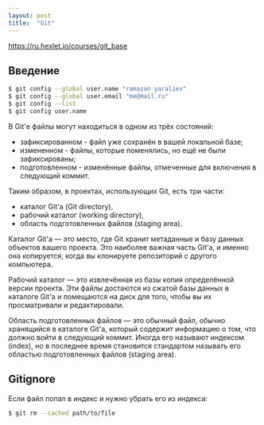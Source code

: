 ```yaml
---
layout: post
title:  "Git"
---
```


https://ru.hexlet.io/courses/git_base

## Введение

```bash
$ git config --global user.name "ramazan yaraliev"
$ git config --global user.email "me@mail.ru"
$ git config --list
$ git config user.name
```

В Git'е файлы могут находиться в одном из трёх состояний:
- зафиксированном - файл уже сохранён в вашей локальной базе;
- измененном      - файлы, которые поменялись, но ещё не были зафиксированы;
- подготовленном  - изменённые файлы, отмеченные для включения в следующий коммит.

Таким образом, в проектах, использующих Git, есть три части:
- каталог Git'а (Git directory),
- рабочий каталог (working directory),
- область подготовленных файлов (staging area).

Каталог Git'а — это место, где Git хранит метаданные и базу данных объектов вашего проекта. Это наиболее важная часть Git'а, и именно она копируется, когда вы клонируете репозиторий с другого компьютера.

Рабочий каталог — это извлечённая из базы копия определённой версии проекта. Эти файлы достаются из сжатой базы данных в каталоге Git'а и помещаются на диск для того, чтобы вы их просматривали и редактировали.

Область подготовленных файлов — это обычный файл, обычно хранящийся в каталоге Git'а, который содержит информацию о том, что должно войти в следующий коммит. Иногда его называют индексом (index), но в последнее время становится стандартом называть его областью подготовленных файлов (staging area).

## Gitignore
Если файл попал в индекс и нужно убрать его из индекса:

```bash
$ git rm --cached path/to/file
```

